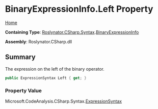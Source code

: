 <a name="_top"></a>

# BinaryExpressionInfo\.Left Property

[Home](../../../../../README.md#_top)

**Containing Type**: [Roslynator.CSharp.Syntax](../../README.md#_top)\.[BinaryExpressionInfo](../README.md#_top)

**Assembly**: Roslynator\.CSharp\.dll

## Summary

The expression on the left of the binary operator\.

```csharp
public ExpressionSyntax Left { get; }
```

### Property Value

Microsoft\.CodeAnalysis\.CSharp\.Syntax\.[ExpressionSyntax](https://docs.microsoft.com/en-us/dotnet/api/microsoft.codeanalysis.csharp.syntax.expressionsyntax)

